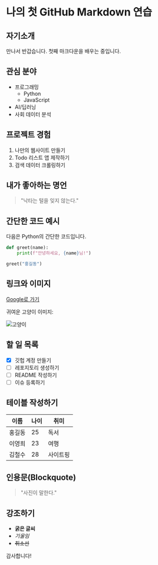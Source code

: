 # 나의 첫 GitHub Markdown 연습

## 자기소개
만나서 반갑습니다. 첫째 마크다운을 배우는 중입니다.

## 관심 분야
- 프로그래밍
  - Python
  - JavaScript
- AI/딥러닝
- 사회 데이터 분석

## 프로젝트 경험
1. 나만의 웹사이트 만들기
2. Todo 리스트 앱 제작하기
3. 검색 데이터 크롤링하기

## 내가 좋아하는 명언
> "낙타는 털을 잊지 않는다."

## 간단한 코드 예시
다음은 Python의 간단한 코드입니다.

```python
def greet(name):
    print(f"안녕하세요, {name}님!")

greet("홍길동")
```

## 링크와 이미지
[Google로 가기](https://www.google.com)

귀여운 고양이 이미지:

![고양이](https://encrypted-tbn0.gstatic.com/images?q=tbn:ANd9GcTeZl-C3k4bb4JGIa5w35MOS3JqeG_F--4Xqg&s)

## 할 일 목록
- [x] 깃헙 계정 만들기
- [ ] 레포지토리 생성하기
- [ ] README 작성하기
- [ ] 이슈 등록하기

## 테이블 작성하기

| 이름   | 나이 | 취미  |
|--------|----|------|
| 홍길동 | 25 | 독서  |
| 이영희 | 23 | 여행  |
| 김철수 | 28 | 사이트핑 |

## 인용문(Blockquote)
> "사진이 말한다."

## 강조하기
- **굵은 글씨**
- *기울임*
- ~~취소선~~

감사합니다!
